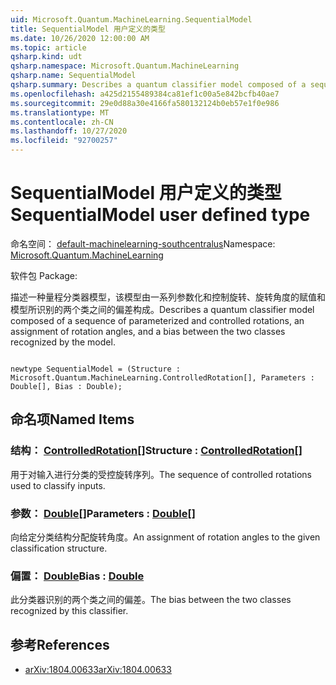 ```yaml
---
uid: Microsoft.Quantum.MachineLearning.SequentialModel
title: SequentialModel 用户定义的类型
ms.date: 10/26/2020 12:00:00 AM
ms.topic: article
qsharp.kind: udt
qsharp.namespace: Microsoft.Quantum.MachineLearning
qsharp.name: SequentialModel
qsharp.summary: Describes a quantum classifier model composed of a sequence of parameterized and controlled rotations, an assignment of rotation angles, and a bias between the two classes recognized by the model.
ms.openlocfilehash: a425d2155489384ca81ef1c00a5e842bcfb40ae7
ms.sourcegitcommit: 29e0d88a30e4166fa580132124b0eb57e1f0e986
ms.translationtype: MT
ms.contentlocale: zh-CN
ms.lasthandoff: 10/27/2020
ms.locfileid: "92700257"
---
```

# <a name="sequentialmodel-user-defined-type"></a><span data-ttu-id="5e219-102">SequentialModel 用户定义的类型</span><span class="sxs-lookup"><span data-stu-id="5e219-102">SequentialModel user defined type</span></span>

<span data-ttu-id="5e219-103">命名空间： [default-machinelearning-southcentralus](xref:Microsoft.Quantum.MachineLearning)</span><span class="sxs-lookup"><span data-stu-id="5e219-103">Namespace: [Microsoft.Quantum.MachineLearning](xref:Microsoft.Quantum.MachineLearning)</span></span>

<span data-ttu-id="5e219-104">软件包 [](https://nuget.org/packages/)</span><span class="sxs-lookup"><span data-stu-id="5e219-104">Package: [](https://nuget.org/packages/)</span></span>


<span data-ttu-id="5e219-105">描述一种量程分类器模型，该模型由一系列参数化和控制旋转、旋转角度的赋值和模型所识别的两个类之间的偏差构成。</span><span class="sxs-lookup"><span data-stu-id="5e219-105">Describes a quantum classifier model composed of a sequence of parameterized and controlled rotations, an assignment of rotation angles, and a bias between the two classes recognized by the model.</span></span>

```qsharp

newtype SequentialModel = (Structure : Microsoft.Quantum.MachineLearning.ControlledRotation[], Parameters : Double[], Bias : Double);
```



## <a name="named-items"></a><span data-ttu-id="5e219-106">命名项</span><span class="sxs-lookup"><span data-stu-id="5e219-106">Named Items</span></span>

### <a name="structure--controlledrotation"></a><span data-ttu-id="5e219-107">结构： [ControlledRotation](xref:Microsoft.Quantum.MachineLearning.ControlledRotation)[]</span><span class="sxs-lookup"><span data-stu-id="5e219-107">Structure : [ControlledRotation](xref:Microsoft.Quantum.MachineLearning.ControlledRotation)[]</span></span>

<span data-ttu-id="5e219-108">用于对输入进行分类的受控旋转序列。</span><span class="sxs-lookup"><span data-stu-id="5e219-108">The sequence of controlled rotations used to classify inputs.</span></span>
### <a name="parameters--double"></a><span data-ttu-id="5e219-109">参数： [Double](xref:microsoft.quantum.lang-ref.double)[]</span><span class="sxs-lookup"><span data-stu-id="5e219-109">Parameters : [Double](xref:microsoft.quantum.lang-ref.double)[]</span></span>

<span data-ttu-id="5e219-110">向给定分类结构分配旋转角度。</span><span class="sxs-lookup"><span data-stu-id="5e219-110">An assignment of rotation angles to the given classification structure.</span></span>
### <a name="bias--double"></a><span data-ttu-id="5e219-111">偏置： [Double](xref:microsoft.quantum.lang-ref.double)</span><span class="sxs-lookup"><span data-stu-id="5e219-111">Bias : [Double](xref:microsoft.quantum.lang-ref.double)</span></span>

<span data-ttu-id="5e219-112">此分类器识别的两个类之间的偏差。</span><span class="sxs-lookup"><span data-stu-id="5e219-112">The bias between the two classes recognized by this classifier.</span></span>

## <a name="references"></a><span data-ttu-id="5e219-113">参考</span><span class="sxs-lookup"><span data-stu-id="5e219-113">References</span></span>

- [<span data-ttu-id="5e219-114">arXiv:1804.00633</span><span class="sxs-lookup"><span data-stu-id="5e219-114">arXiv:1804.00633</span></span>](https://arxiv.org/abs/1804.00633)